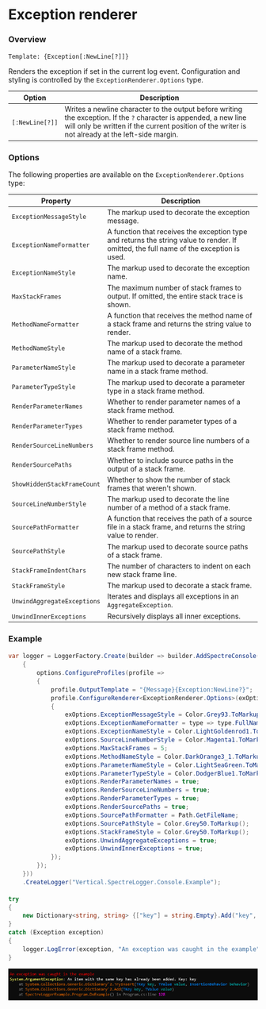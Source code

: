 ﻿# Exception renderer

### Overview

```
Template: {Exception[:NewLine[?]]}
```

Renders the exception if set in the current log event. Configuration and styling is controlled by the `ExceptionRenderer.Options` type.

|Option|Description|
|---|---|
|`[:NewLine[?]]`|Writes a newline character to the output before writing the exception. If the `?` character is appended, a new line will only be written if the current position of the writer is not already at the left-side margin.|

### Options

The following properties are available on the `ExceptionRenderer.Options` type:

|Property|Description|
|---|---|
|`ExceptionMessageStyle`|The markup used to decorate the exception message.|
|`ExceptionNameFormatter`|A function that receives the exception type and returns the string value to render. If omitted, the full name of the exception is used.|
|`ExceptionNameStyle`|The markup used to decorate the exception name.|
|`MaxStackFrames`|The maximum number of stack frames to output. If omitted, the entire stack trace is shown.|
|`MethodNameFormatter`|A function that receives the method name of a stack frame and returns the string value to render.|
|`MethodNameStyle`|The markup used to decorate the method name of a stack frame.|
|`ParameterNameStyle`|The markup used to decorate a parameter name in a stack frame method.|
|`ParameterTypeStyle`|The markup used to decorate a parameter type in a stack frame method.|
|`RenderParameterNames`|Whether to render parameter names of a stack frame method.|
|`RenderParameterTypes`|Whether to render parameter types of a stack frame method.|
|`RenderSourceLineNumbers`|Whether to render source line numbers of a stack frame method.|
|`RenderSourcePaths`|Whether to include source paths in the output of a stack frame.|
|`ShowHiddenStackFrameCount`|Whether to show the number of stack frames that weren't shown.|
|`SourceLineNumberStyle`|The markup used to decorate the line number of a method of a stack frame.|
|`SourcePathFormatter`|A function that receives the path of a source file in a stack frame, and returns the string value to render.|
|`SourcePathStyle`|The markup used to decorate source paths of a stack frame.|
|`StackFrameIndentChars`|The number of characters to indent on each new stack frame line.|
|`StackFrameStyle`|The markup used to decorate a stack frame.|
|`UnwindAggregateExceptions`|Iterates and displays all exceptions in an `AggregateException`.|
|`UnwindInnerExceptions`|Recursively displays all inner exceptions.|

### Example

```csharp
var logger = LoggerFactory.Create(builder => builder.AddSpectreConsole(options =>
    {
        options.ConfigureProfiles(profile =>
        {
            profile.OutputTemplate = "{Message}{Exception:NewLine?}";
            profile.ConfigureRenderer<ExceptionRenderer.Options>(exOptions =>
            {
                exOptions.ExceptionMessageStyle = Color.Grey93.ToMarkup();
                exOptions.ExceptionNameFormatter = type => type.FullName!;
                exOptions.ExceptionNameStyle = Color.LightGoldenrod1.ToMarkup();
                exOptions.SourceLineNumberStyle = Color.Magenta1.ToMarkup(); 
                exOptions.MaxStackFrames = 5;
                exOptions.MethodNameStyle = Color.DarkOrange3_1.ToMarkup();
                exOptions.ParameterNameStyle = Color.LightSeaGreen.ToMarkup();
                exOptions.ParameterTypeStyle = Color.DodgerBlue1.ToMarkup();
                exOptions.RenderParameterNames = true;
                exOptions.RenderSourceLineNumbers = true;
                exOptions.RenderParameterTypes = true;
                exOptions.RenderSourcePaths = true;
                exOptions.SourcePathFormatter = Path.GetFileName;
                exOptions.SourcePathStyle = Color.Grey50.ToMarkup();
                exOptions.StackFrameStyle = Color.Grey50.ToMarkup();
                exOptions.UnwindAggregateExceptions = true;
                exOptions.UnwindInnerExceptions = true;
            });
        });
    }))
    .CreateLogger("Vertical.SpectreLogger.Console.Example");

try
{
    new Dictionary<string, string> {["key"] = string.Empty}.Add("key", string.Empty);
}
catch (Exception exception)
{
    logger.LogError(exception, "An exception was caught in the example");
}
```

![output](snips/exception.png)
